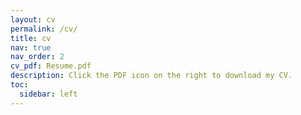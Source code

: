 ```yaml
---
layout: cv
permalink: /cv/
title: cv
nav: true
nav_order: 2
cv_pdf: Resume.pdf
description: Click the PDF icon on the right to download my CV.
toc:
  sidebar: left
---
```

